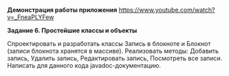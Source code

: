 **Демонстрация работы приложения** https://www.youtube.com/watch?v=_FneaPLYFew

**Задание 6. Простейшие классы и объекты**

Спроектировать и разработать классы Запись в блокноте и Блокнот (записи блокнота хранятся в массиве). Реализовать методы: Добавить запись, Удалить запись, Редактировать запись, Посмотреть все записи. Написать для данного кода javadoc-документацию.

